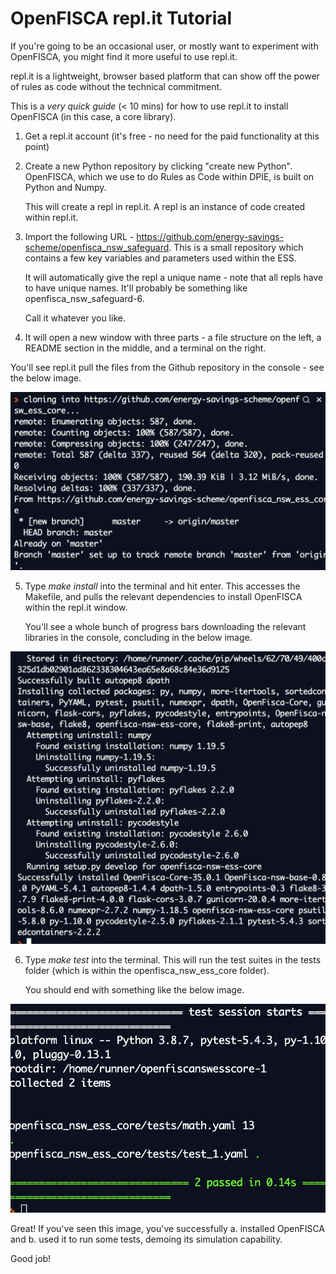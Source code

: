 # OpenFISCA repl.it Tutorial

If you're going to be an occasional user, or mostly want to experiment with OpenFISCA, you might find it more useful to use repl.it.

repl.it is a lightweight, browser based platform that can show off the power of rules as code without the technical commitment. 

This is a *very quick guide* (< 10 mins) for how to use repl.it to install OpenFISCA (in this case, a core library).

1. Get a repl.it account (it's free - no need for the paid functionality at this point)

2. Create a new Python repository by clicking "create new Python". OpenFISCA, which we use to do Rules as Code within DPIE, is built on Python and Numpy. 
    
    This will create a repl in repl.it. A repl is an instance of code created within repl.it.

3. Import the following URL - https://github.com/energy-savings-scheme/openfisca_nsw_safeguard. This is a small repository which contains a few key variables and parameters used within the ESS.

    It will automatically give the repl a unique name - note that all repls have to have unique names. It'll probably be something like openfisca_nsw_safeguard-6. 
    
    Call it whatever you like.

4. It will open a new window with three parts - a file structure on the left, a README section in the middle, and a terminal on the right. 

You'll see repl.it pull the files from the Github repository in the console - see the below image.

![repl github import](/img/github_import.png)

5. Type *make install* into the terminal and hit enter. This accesses the Makefile, and pulls the relevant dependencies to install OpenFISCA within the repl.it window. 

    You'll see a whole bunch of progress bars downloading the relevant libraries in the console, concluding in the below image. 

![repl OpenFISCA install](/img/openfisca_install.png)

6. Type *make test* into the terminal. This will run the test suites in the tests folder (which is within the openfisca_nsw_ess_core folder). 

    You should end with something like the below image.

![repl OpenFISCA install](/img/openfisca_tests.png)


Great! If you've seen this image, you've successfully a. installed OpenFISCA and b. used it to run some tests, demoing its simulation capability. 

Good job! 



